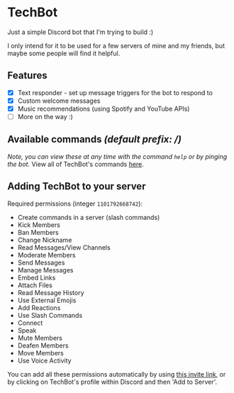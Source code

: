 # TechBot

Just a simple Discord bot that I'm trying to build :)

I only intend for it to be used for a few servers of mine and my friends, but maybe some people will find it helpful.

## Features
- [x] Text responder - set up message triggers for the bot to respond to
- [x] Custom welcome messages
- [x] Music recommendations (using Spotify and YouTube APIs)
- [ ] More on the way :)

## Available commands *(default prefix: /)*
*Note, you can view these at any time with the command `help` or by pinging the bot.*
View all of TechBot's commands [here](https://www.techlifeyt.com/techbot-commands).

## Adding TechBot to your server
Required permissions (integer `1101792668742`):
- Create commands in a server (slash commands)
- Kick Members
- Ban Members
- Change Nickname
- Read Messages/View Channels
- Moderate Members
- Send Messages
- Manage Messages
- Embed Links
- Attach Files
- Read Message History
- Use External Emojis
- Add Reactions
- Use Slash Commands
- Connect
- Speak
- Mute Members
- Deafen Members
- Move Members
- Use Voice Activity

You can add all these permissions automatically by using [this invite link](https://www.techlifeyt.com/invite-techbot), or by clicking on TechBot's profile within Discord and then 'Add to Server'.
